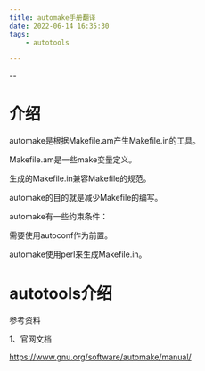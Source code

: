 ```yaml
---
title: automake手册翻译
date: 2022-06-14 16:35:30
tags:
	- autotools

---
```


--

# 介绍

automake是根据Makefile.am产生Makefile.in的工具。

Makefile.am是一些make变量定义。

生成的Makefile.in兼容Makefile的规范。

automake的目的就是减少Makefile的编写。

automake有一些约束条件：

需要使用autoconf作为前置。

automake使用perl来生成Makefile.in。

# autotools介绍



参考资料

1、官网文档

https://www.gnu.org/software/automake/manual/